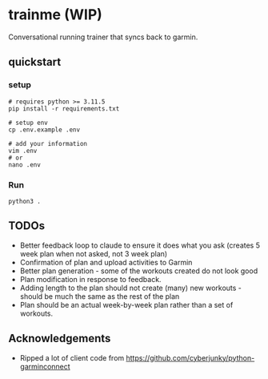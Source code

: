 # trainme (WIP)

Conversational running trainer that syncs back to garmin.

## quickstart

### setup

```shell
# requires python >= 3.11.5
pip install -r requirements.txt

# setup env
cp .env.example .env

# add your information
vim .env
# or
nano .env
```

### Run

```shell
python3 .
```

## TODOs

- Better feedback loop to claude to ensure it does what you ask (creates 5 week plan when not asked, not 3 week plan)
- Confirmation of plan and upload activities to Garmin
- Better plan generation - some of the workouts created do not look good
- Plan modification in response to feedback.
- Adding length to the plan should not create (many) new workouts - should be much the same as the rest of the plan
- Plan should be an actual week-by-week plan rather than a set of workouts.

## Acknowledgements

- Ripped a lot of client code from <https://github.com/cyberjunky/python-garminconnect>
